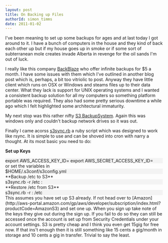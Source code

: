 ```yaml
---
layout: post
title: On Backing up Files
authorId: simon_timms
date: 2011-01-02
---
```


I've been meaning to set up some backups for ages and at last today I got around to it. I have a bunch of computers in the house and they kind of back each other up but if my house goes up in smoke or if some sort of subterranean mole creates invade Alberta in revenge for the oil sands I'm out of luck.

I really like this company [BackBlaze](http://www.backblaze.com/) who offer infinite backups for $5 a month. I have some issues with them which I've outlined in another blog post which is, perhaps, a bit too vitriolic to post. Anyway they have little client which runs on OSX or Windows and steams files up to their data center. What they lack is support for UNIX operating systems and I wanted a consistent backup solution for all my computers so something platform portable was required. They also had some pretty serious downtime a while ago which I felt highlighted some architectural immaturity.

My next stop was this rather nifty [S3 BackupSystem](http://www.s3backupsystem.com/). Again this was windows only and couldn't backup network drives so it was out.

Finally I came acorss [s3sync.rb](http://s3sync.net) a ruby script which was designed to work like rsync. It is simple to use and can be shoved into cron with narry a thought. At its most basic you need to do:

**Set up Keys**

<div style="background-color:#f3f3f3;">export AWS_ACCESS_KEY_ID=   
 export AWS_SECRET_ACCESS_KEY_ID= </div>or set the variables in

<div style="background-color:#f3f3f3;">$HOME/.s3conf/s3config.yml</div>**Backup /etc to S3**

<div style="background-color:#f3f3f3;">s3sync.rb -r /etc :</div>**Restore /etc from S3**

<div style="background-color:#f3f3f3;">s3sync.rb -r : /etc</div>This assumes you have set up S3 already. If not head over to [Amazon](http://aws-portal.amazon.com/gp/aws/developer/subscription/index.html?productCode=AmazonS3) and set one up. When you sign up take note of the keys they give out during the sign up. If you fail to do so they can still be accessed once the account is set up from Security Credentials under your account settings. S3 is pretty cheap and I think you even get 15gig for free now. If that ins't enough then it is still something like 15 cents a gig/month in storage and 10 cents a gig in transfer. Trivial to say the least.



